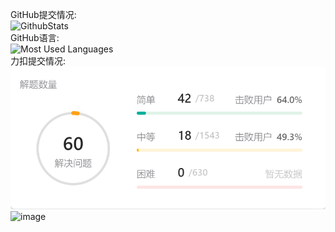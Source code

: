 

<!--
**luoye6/luoye6** is a ✨ _special_ ✨ repository because its `README.md` (this file) appears on your GitHub profile.

Here are some ideas to get you started:

- 🔭 I’m currently working on ...
- 🌱 I’m currently learning ...
- 👯 I’m looking to collaborate on ...
- 🤔 I’m looking for help with ...
- 💬 Ask me about ...
- 📫 How to reach me: ...
- 😄 Pronouns: ...
- ⚡ Fun fact: ...
-->
GitHub提交情况:<br/>
![GithubStats](https://github-readme-stats.vercel.app/api?username=luoye6&show_icons=true&theme=dark&count_private=true)<br/>
GitHub语言:<br/>
![Most Used Languages](https://github-readme-stats.vercel.app/api/top-langs/?username=luoye6&theme=dark&layout=compact)<br/>
力扣提交情况:<br/>
![image](https://github.com/luoye6/luoye6/blob/main/img/LeetCode1.png)<br/>
![image](https://xingqiu-tuchuang-1256524210.cos.ap-shanghai.myqcloud.com/5563/image-20230114192629378.png)<br/>
